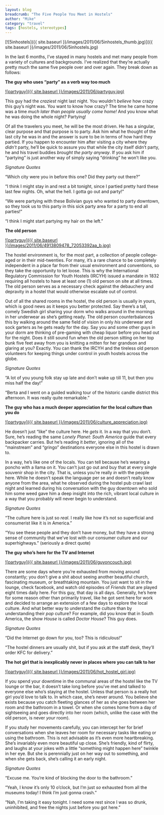 ```yaml
---
layout: blog
breadcrumb: "The Five People You Meet in Hostels"
author: "Mike"
category: "travel"
tags: [hostels, stereotypes]
---
```


[![5inhostels]({{ site.baseurl }}/images/2011/06/5inhostels_thumb.jpg)]({{ site.baseurl }}/images/2011/06/5inhostels.jpg)

In the last 6 months, I’ve stayed in many hostels and met many people from a variety of cultures and backgrounds. I’ve realized that they’re actually pretty much the same five people over and over again. They break down as follows:

**The guy who uses “party” as a verb way too much**

[![partyguy]({{ site.baseurl }}/images/2011/06/partyguy.jpg)](https://www.facebook.com/ThePointHostels)

This guy had the *craziest* night last night. You wouldn’t *believe* how crazy this guy’s night was. You want to know how crazy? The time he came home was a time *much later than people usually come home!* And you know what he was doing the whole night? Partying!

Of all the travelers you meet, he will be the most driven. He has a singular, clear purpose and that purpose is to party. Ask him what he thought of the last city he was in and the answer is sure to be in terms of how hard they partied. If you happen to encounter him after visiting a city where they *didn't* party, he’ll be quick to assure you that while the city itself didn’t party, he and his travel buddies *brought the party anyway*. If you ask him if “partying” is just another way of simply saying “drinking” he won’t like you.

*Signature Quotes*

“Which city were you in before this one? Did they party out there?”

“I think I might stay in and rest a bit tonight, since I partied pretty hard these last few nights. Oh, what the hell. I gotta go out and party!”

“We were partying with these Bolivian guys who wanted to party downtown, so they took us to this party in this sick party area for a party to end all parties!”

“I think I might start partying my hair on the left.”

**The old person**

[![partyguy]({{ site.baseurl }}/images/2011/06/4913809478_72053392aa_b.jpg)](http://www.flickr.com/photos/52290923@N05/4913809478/in/photostream)

The hostel environment is, for the most part, a collection of people college-aged or in their mid-twenties. For many, it’s a rare chance to be completely independent in a place far from their usual environment and conventions, so they take the opportunity to let loose. This is why the International Regulatory Commission for Youth Hostels (IRCYH) issued a mandate in 1832 requiring all hostels to have at least one (1) old person on site at all times. The old person serves as a necessary check against the debauchery and depravity in a hostel that would otherwise escalate out of control.

Out of all the shared rooms in the hostel, the old person is usually in yours, which is good news as it keeps you better protected. Say there’s a tall, comely Swedish girl sharing your dorm who walks around in the mornings in her underwear as she’s getting ready. The old person counterbalances this by walking around the same field of vision in only *his* underwear and sock garters as he gets ready for the day. Say you and some other guys in your dorm are thinking of pre-gaming with cheap liquor before you head out for the night. Does it still sound fun when the old person sitting on her top bunk five feet away from you is knitting a mitten for her grandson and glaring at you? Exactly. You can thank the IRCYH and the tireless old person volunteers for keeping things under control in youth hostels across the globe.

*Signature Quotes*

“A lot of you young folk stay up late and don’t wake up till 11, but then you miss half the day!”

“Berta and I went on a guided walking tour of the historic candle district this afternoon. It was really quite remarkable.”

**The guy who has a much deeper appreciation for the local culture than you do**

[![partyguy]({{ site.baseurl }}/images/2011/06/culture_appreciation.jpg)](http://www.lokihostel.com)

He doesn’t just “like” the culture here. He *gets* it. In a way that you don’t. Sure, he’s reading the same *Lonely Planet: South America* guide that every backpacker carries. But he’s reading it *better*, ignoring all of the “mainstream” and “gringo” destinations everyone else in this hostel is drawn to.

In a way, he’s like one of the locals. You can tell because he’s wearing a poncho with a llama on it. You can’t just go out and buy that at every single souvenir shop in the city. That is, unless you’re really *in* with the people here. While he doesn’t speak the language per se and doesn’t really know anyone from the area, what he observed during the hostel pub crawl last night and learned during his conversation with the guy downtown who sold him some weed gave him a deep insight into the rich, vibrant local culture in a way that you probably will never begin to understand.

*Signature Quotes*

“The culture here is just so *real*. I really like how it’s not so superficial and consumerist like it is in America.”

“You see these people and they don’t have money, but they have a strong sense of community that we’ve lost with our consumer culture and our superhighways.” (seriously a direct quote)

**The guy who’s here for the TV and Internet**

[![partyguy]({{ site.baseurl }}/images/2011/06/guyoncouch.jpg)](http://lafavenews.livejournal.com/)

There are some days where you’re exhausted from moving around constantly; you don’t give a shit about seeing another beautiful church, fascinating museum, or breathtaking mountain. You just want to sit in the lounge, check facebook, and watch old episodes of *Friends* that are played eight times daily here. For this guy, that day is all days. Generally, he’s here for some reason other than primarily travel, like he got sent here for work and decided to arrange an extension of a few days to explore the local culture. And what better way to understand the culture than by understanding their *pop* culture? For example, did you know that in South America, the show *House* is called *Doctor House*? This guy does.

*Signature Quotes*

“Did the Internet go down for you, too? This is ridiculous!”

“The hostel dinners are usually shit, but if you ask at the staff desk, they’ll order KFC for delivery.”

**The hot girl that is inexplicably never in places where you can talk to her**

[![partyguy]({{ site.baseurl }}/images/2011/06/hot_hostel_girl.jpg)](http://www.oslohotel.com.au/new_web/home.html)

If you spend your downtime in the communal areas of the hostel like the TV lounge or the bar, it doesn’t take long before you’ve met and talked to everyone else who’s staying at the hostel. Unless that person is a really hot girl you’d love to talk to. In which case, she’s never around. You believe she exists because you catch fleeting glances of her as she goes between her room and the bathroom in a towel. Or when she comes home from a day of sightseeing and goes directly into her room (which, unlike the case with the old person, is never *your* room).

If you study her movements carefully, you can intercept her for brief conversations when she leaves her room for necessary tasks like eating or using the bathroom. This is not advisable as it’s even more heartbreaking. She’s invariably even more beautiful up close. She’s friendly, kind of flirty, and laughs at your jokes with a little “something might happen here” twinkle in her eye. But she is perennially just on her way out to something, and when she gets back, she’s calling it an early night.

*Signature Quotes*

“Excuse me. You’re kind of blocking the door to the bathroom.”

“Yeah, I know it’s only 10 o’clock, but I’m just *so* exhausted from all the museums today! I think I’m just gonna crash.”

“Nah, I’m taking it easy tonight. I need some rest since I was so drunk, uninhibited, and free the nights just before you got here.”
